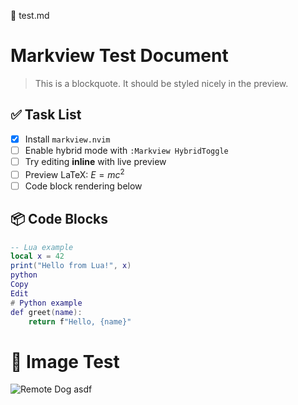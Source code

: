📄 test.md

# Markview Test Document

> This is a blockquote. It should be styled nicely in the preview.

## ✅ Task List

- [x] Install `markview.nvim`
- [ ] Enable hybrid mode with `:Markview HybridToggle`
- [ ] Try editing **inline** with live preview
- [ ] Preview LaTeX: $E=mc^2$
- [ ] Code block rendering below

## 📦 Code Blocks

```lua
-- Lua example
local x = 42
print("Hello from Lua!", x)
python
Copy
Edit
# Python example
def greet(name):
    return f"Hello, {name}"
```

# 🧪 Image Test

![Remote Dog](https://upload.wikimedia.org/wikipedia/commons/thumb/6/6e/Golde33443.jpg/640px-Golde33443.jpg)
asdf
